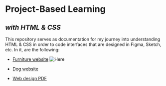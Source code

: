 # Project-Based Learning
## _with HTML & CSS_

This repository serves as documentation for my journey into understanding HTML & CSS in order to code interfaces that are designed in Figma, Sketch, etc. In it, are the following:

- [Furniture website](http://htmlpreview.github.io/?https://github.com/daudi-lazarre/html-cssProjects/blob/main/html-furniture-website/index.html)
![Here](/Users/lucaslazarre/Desktop/codingProjects/html-cssProjects/pawfect_Pet.png?raw=true "Title")

- [Dog website](http://htmlpreview.github.io/?https://github.com/daudi-lazarre/html-cssProjects/blob/main/html-dog-website/fundamentals.html)


- [Web design PDF](https://github.com/daudi-lazarre/html-cssProjects/blob/main/html-web-design-guidelines.pdf)